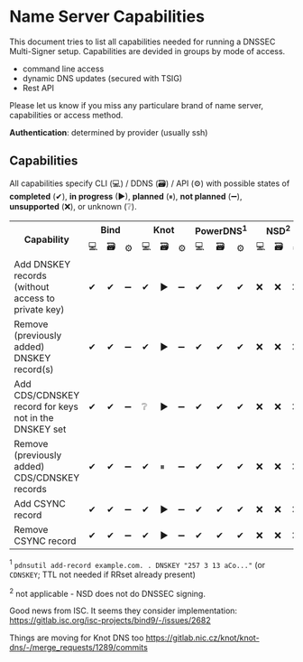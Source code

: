 # Name Server Capabilities

This document tries to list all capabilities needed for running a DNSSEC Multi-Signer setup.
Capabilities are devided in groups by mode of access.

- command line access
- dynamic DNS updates (secured with TSIG)
- Rest API

Please let us know if you miss any particulare brand of name server, capabilities or access method.

**Authentication**: determined by provider (usually ssh)

## Capabilities

All capabilities specify CLI (💻) / DDNS (🗃) / API (⚙) with possible states of **completed** (✔), **in progress** (▶), **planned** (⏸), **not planned** (➖), **unsupported** (❌), or unknown (❔).

<table>
  <tr>
    <th rowspan="2">Capability</th>
    <th colspan="3">Bind</th>
    <th colspan="3">Knot</th>
    <th colspan="3">PowerDNS<sup>1</sup></th>
    <th colspan="3">NSD<sup>2</sup></th>
  </tr>
  <tr>
    <td>💻</td>
    <td>🗃</td>
    <td>⚙</td>
    <td>💻</td>
    <td>🗃</td>
    <td>⚙</td>
    <td>💻</td>
    <td>🗃</td>
    <td>⚙</td>
    <td>💻</td>
    <td>🗃</td>
    <td>⚙</td>
  </tr>
  <tr>
    <td>Add DNSKEY records (without access to private key)</td>
    <td>✔</td>
    <td>✔</td>
    <td>➖</td>
    <td>✔</td>
    <td>▶</td>
    <td>➖</td>
    <td>✔</td>
    <td>✔</td>
    <td>✔</td>
    <td>❌</td>
    <td>❌</td>
    <td>❌</td>
  </tr>
  <tr>
    <td>Remove (previously added) DNSKEY record(s)</td>
    <td>✔</td>
    <td>✔</td>
    <td>➖</td>
    <td>✔</td>
    <td>▶</td>
    <td>➖</td>
    <td>✔</td>
    <td>✔</td>
    <td>✔</td>
    <td>❌</td>
    <td>❌</td>
    <td>❌</td>
  </tr>
  <tr>
    <td>Add CDS/CDNSKEY record for keys not in the DNSKEY set</td>
    <td>✔</td>
    <td>✔</td>
    <td>➖</td>
    <td>❔</td>
    <td>▶</td>
    <td>➖</td>
    <td>✔</td>
    <td>✔</td>
    <td>✔</td>
    <td>❌</td>
    <td>❌</td>
    <td>❌</td>
  </tr>
  <tr>
    <td>Remove (previously added) CDS/CDNSKEY records</td>
    <td>✔</td>
    <td>✔</td>
    <td>➖</td>
    <td>✔</td>
    <td>⏸</td>
    <td>➖</td>
    <td>✔</td>
    <td>✔</td>
    <td>✔</td>
    <td>❌</td>
    <td>❌</td>
    <td>❌</td>
  </tr>
  <tr>
    <td>Add CSYNC record</td>
    <td>✔</td>
    <td>✔</td>
    <td>➖</td>
    <td>✔</td>
    <td>▶</td>
    <td>➖</td>
    <td>✔</td>
    <td>✔</td>
    <td>✔</td>
    <td>❌</td>
    <td>❌</td>
    <td>❌</td>
  </tr>
  <tr>
    <td>Remove CSYNC record</td>
    <td>✔</td>
    <td>✔</td>
    <td>➖</td>
    <td>✔</td>
    <td>▶</td>
    <td>➖</td>
    <td>✔</td>
    <td>✔</td>
    <td>✔</td>
    <td>❌</td>
    <td>❌</td>
    <td>❌</td>
  </tr>
</table>

<!--
Capability | Bind | Knot | PowerDNS | NSD
---------- | ---- | ---- | -------- | ---
Add DNSKEY records (without access to private key) | Yes/No/No | Yes/No/No | Yes<sup>1</sup>/Yes/Yes | n/a<sup>2</sup>
Remove (previously added) DNSKEY record(s) | | | Yes/Yes/Yes | n/a<sup>2</sup>
Add CDS/CDNSKEY record for keys not in the DNSKEY set | No/No/No| No/No/No | Yes<sup>1</sup>/Yes/Yes | n/a<sup>2</sup>
Remove (previously added) CDS/CDNSKEY records | | | Yes/Yes/Yes | n/a<sup>2</sup>
Add CSYNC record | ?/?/No | ?/?/No | Yes<sup>1</sup>/Yes/Yes | n/a<sup>2</sup>
Remove CSYNC record | | | Yes/Yes/Yes | n/a<sup>2</sup>
-->
<sup>1</sup> `pdnsutil add-record example.com. . DNSKEY "257 3 13 aCo..."` (or `CDNSKEY`; TTL not needed if RRset already present)

<sup>2</sup> not applicable -  NSD does not do DNSSEC signing.


Good news from ISC. It seems they consider implementation: https://gitlab.isc.org/isc-projects/bind9/-/issues/2682

Things are moving for Knot DNS too https://gitlab.nic.cz/knot/knot-dns/-/merge_requests/1289/commits
